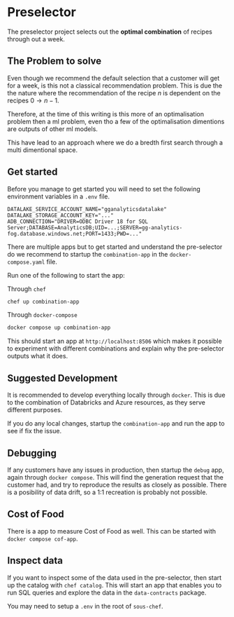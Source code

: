 # Preselector

The preselector project selects out the **optimal combination** of recipes through out a week.

## The Problem to solve

Even though we recommend the default selection that a customer will get for a week, is this not a classical recommendation problem.
This is due the the nature where the recommendation of the recipe $n$ is dependent on the recipes $0 \rightarrow n - 1$.

Therefore, at the time of this writing is this more of an optimalisation problem then a ml problem, even tho a few of the optimalisation dimentions are outputs of other ml models.

This have lead to an approach where we do a bredth first search through a multi dimentional space.

## Get started

Before you manage to get started you will need to set the following environment variables in a `.env` file.

```
DATALAKE_SERVICE_ACCOUNT_NAME="gganalyticsdatalake"
DATALAKE_STORAGE_ACCOUNT_KEY="..."
ADB_CONNECTION="DRIVER=ODBC Driver 18 for SQL Server;DATABASE=AnalyticsDB;UID=...;SERVER=gg-analytics-fog.database.windows.net;PORT=1433;PWD=..."
```

There are multiple apps but to get started and understand the pre-selector do we recommend to startup the `combination-app` in the `docker-compose.yaml` file.


Run one of the following to start the app:

Through `chef`
```bash
chef up combination-app
```

Through `docker-compose`
```bash
docker compose up combination-app
```

This should start an app at `http://localhost:8506` which makes it possible to experiment with different combinations and explain why the pre-selector outputs what it does.

## Suggested Development

It is recommended to develop everything locally through `docker`. This is due to the combination of Databricks and Azure resources, as they serve different purposes.

If you do any local changes, startup the `combination-app` and run the app to see if fix the issue.

## Debugging
If any customers have any issues in production, then startup the `debug` app, again through `docker compose`.
This will find the generation request that the customer had, and try to reproduce the results as closely as possible.
There is a posibility of data drift, so a 1:1 recreation is probably not possible.

## Cost of Food
There is a app to measure Cost of Food as well. This can be started with `docker compose cof-app`.

## Inspect data
If you want to inspect some of the data used in the pre-selector, then start up the catalog with `chef catalog`. This will start an app that enables you to run SQL queries and explore the data in the `data-contracts` package.

You may need to setup a `.env` in the root of `sous-chef`.
